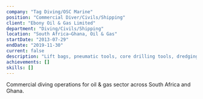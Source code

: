 ```yaml
---
company: "Tag Diving/OSC Marine"
position: "Commercial Diver/Civils/Shipping"
client: "Ebony Oil & Gas Limited"
department: "Diving/Civils/Shipping"
location: "South Africa–Ghana, Oil & Gas"
startDate: "2013-07-29"
endDate: "2019-11-30"
current: false
description: "Lift bags, pneumatic tools, core drilling tools, dredging, wet welding, arc welding, air lifting, pressure testing on cleats, brocco cutting, blanking on dams, sluice gate repairs on dams, coffer dam installation, sand bag placement, grout bags placement, surveying pipeline, laying of pipelines, CCTV shipping, propeller husbandry, ship surveying, acetylene cutting, blanking, flange work, air lancing, peri clamps, torque wrench, anode inspection, anode removal and installation, 82 pipeline installation of flanges, removal of TBM (Tunnel Burrowing Machine), removal of 80kgs x 166 TBM teeth from inside of 82 pipeline chain blocks, placement of 90ton cap on effluence pipeline."
achievements: []
skills: []
---
```


Commercial diving operations for oil & gas sector across South Africa and Ghana. 